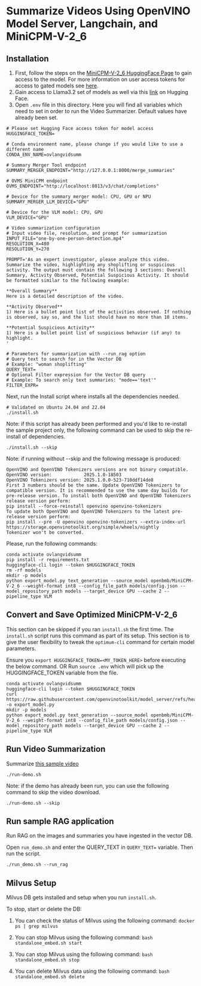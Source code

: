 # Summarize Videos Using OpenVINO Model Server, Langchain, and MiniCPM-V-2_6

## Installation

1. First, follow the steps on the [MiniCPM-V-2_6 HuggingFace Page](https://huggingface.co/openbmb/MiniCPM-V-2_6) to gain
access to the model. For more information on user access tokens for access to gated models
see [here](https://huggingface.co/docs/hub/en/security-tokens).
2. Gain access to Llama3.2 set of models as well via this [link](https://huggingface.co/meta-llama/Llama-3.2-3B-Instruct) on Hugging Face. 
3. Open `.env` file in this directory. Here you will find all variables which need to set in order to run the Video Summarizer. Default values have already been set.

```
# Please set Hugging Face access token for model access
HUGGINGFACE_TOKEN=

# Conda environment name, please change if you would like to use a different name
CONDA_ENV_NAME=ovlangvidsumm

# Summary Merger Tool endpoint
SUMMARY_MERGER_ENDPOINT="http://127.0.0.1:8000/merge_summaries"

# OVMS MiniCPM endpoint
OVMS_ENDPOINT="http://localhost:8013/v3/chat/completions"

# Device for the summary merger model: CPU, GPU or NPU
SUMMARY_MERGER_LLM_DEVICE="GPU"

# Device for the VLM model: CPU, GPU
VLM_DEVICE="GPU"

# Video summarization configuration
# Input video file, resolution, and prompt for summarization
INPUT_FILE="one-by-one-person-detection.mp4"
RESOLUTION_X=480
RESOLUTION_Y=270

PROMPT='As an expert investigator, please analyze this video. Summarize the video, highlighting any shoplifting or suspicious activity. The output must contain the following 3 sections: Overall Summary, Activity Observed, Potential Suspicious Activity. It should be formatted similar to the following example:

**Overall Summary**
Here is a detailed description of the video.

**Activity Observed**
1) Here is a bullet point list of the activities observed. If nothing is observed, say so, and the list should have no more than 10 items.

**Potential Suspicious Activity**
1) Here is a bullet point list of suspicious behavior (if any) to highlight.
'

# Parameters for summarization with --run_rag option
# Query text to search for in the Vector DB
# Example: "woman shoplifting"
QUERY_TEXT=
# Optional Filter expression for the Vector DB query
# Example: To search only text summaries: "mode=='text'"
FILTER_EXPR=
```

Next, run the Install script where installs all the dependencies needed.
```
# Validated on Ubuntu 24.04 and 22.04
./install.sh
```

Note: if this script has already been performed and you'd like to re-install the sample project only, the following
command can be used to skip the re-install of dependencies. 

```
./install.sh --skip
```

Note: if running without --skip and the following message is produced: 
```
OpenVINO and OpenVINO Tokenizers versions are not binary compatible.
OpenVINO version:            2025.1.0-18503
OpenVINO Tokenizers version: 2025.1.0.0-523-710ddf14de8
First 3 numbers should be the same. Update OpenVINO Tokenizers to compatible version. It is recommended to use the same day builds for pre-release version. To install both OpenVINO and OpenVINO Tokenizers release version perform:
pip install --force-reinstall openvino openvino-tokenizers
To update both OpenVINO and OpenVINO Tokenizers to the latest pre-release version perform:
pip install --pre -U openvino openvino-tokenizers --extra-index-url https://storage.openvinotoolkit.org/simple/wheels/nightly
Tokenizer won't be converted.
```

Please, run the following commands:
```
conda activate ovlangvidsumm
pip install -r requirements.txt
huggingface-cli login --token $HUGGINGFACE_TOKEN
rm -rf models
mkdir -p models
python export_model.py text_generation --source_model openbmb/MiniCPM-V-2_6 --weight-format int8 --config_file_path models/config.json --model_repository_path models --target_device GPU --cache 2 --pipeline_type VLM
```

## Convert and Save Optimized MiniCPM-V-2_6

This section can be skipped if you ran `install.sh` the first time. The `install.sh` script runs this command as part of 
its setup. This section is to give the user flexibility to tweak the `optimum-cli` command for certain model parameters. 

Ensure you `export HUGGINGFACE_TOKEN=<MY_TOKEN_HERE>` before executing the below command.
OR
Run `source .env` which will pick up the HUGGINGFACE_TOKEN variable from the file.
```
conda activate ovlangvidsumm
huggingface-cli login --token $HUGGINGFACE_TOKEN
curl https://raw.githubusercontent.com/openvinotoolkit/model_server/refs/heads/releases/2025/1/demos/common/export_models/export_model.py -o export_model.py
mkdir -p models
python export_model.py text_generation --source_model openbmb/MiniCPM-V-2_6 --weight-format int8 --config_file_path models/config.json --model_repository_path models --target_device GPU --cache 2 --pipeline_type VLM
```

## Run Video Summarization

Summarize [this sample video](https://github.com/intel-iot-devkit/sample-videos/raw/master/one-by-one-person-detection.mp4)

```
./run-demo.sh 
```

Note: if the demo has already been run, you can use the following command to skip the video download.

```
./run-demo.sh --skip
```

## Run sample RAG application

Run RAG on the images and summaries you have ingested in the vector DB.

Open `run_demo.sh` and enter the QUERY_TEXT in `QUERY_TEXT=` variable. Then run the script.
```
./run_demo.sh --run_rag
```

## Milvus Setup

Milvus DB gets installed and setup when you run `install.sh`. 

To stop, start or delete the DB:

1. You can check the status of Milvus using the following command: `docker ps | grep milvus`

2. You can stop Milvus using the following command: `bash standalone_embed.sh start`
 
3. You can stop Milvus using the following command: `bash standalone_embed.sh stop`
 
4. You can delete Milvus data using the following command: `bash standalone_embed.sh delete`
